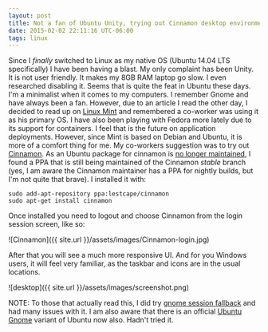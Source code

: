 ```yaml
---
layout: post
title: Not a fan of Ubuntu Unity, trying out Cinnamon desktop environment
date: 2015-02-02 22:11:16 UTC-06:00
tags: linux
---
```


Since I _finally_ switched to Linux as my native OS (Ubuntu 14.04 LTS specifically) I have been having a blast.  My only complaint has been Unity.  It is not user friendly.  It makes my 8GB RAM laptop go slow.  I even researched disabling it.  Seems that is quite the feat in Ubuntu these days.  I'm a minimalist when it comes to my computers.  I remember Gnome and have always been a fan.  However, due to an article I read the other day, I decided to read up on [Linux Mint](http://linuxmint.com) and remembered a co-worker was using it as his primary OS.  I have also been playing with Fedora more lately due to its support for containers.  I feel that is the future on application deployments.  However, since Mint is based on Debian and Ubuntu, it is more of a comfort thing for me.  My co-workers suggestion was to try out [Cinnamon](http://cinnamon.linuxmint.com0).  As an Ubuntu package for cinnamon is [no longer maintained](http://askubuntu.com/questions/94201/how-do-i-install-the-cinnamon-desktop), I found a PPA that is still being maintained of the Cinnamon _stable_ branch (yes, I am aware the Cinnamon maintainer has a PPA for nightly builds, but I'm not quite that brave).  I installed it with:

    sudo add-apt-repository ppa:lestcape/cinnamon
    sudo apt-get install cinnamon

Once installed you need to logout and choose Cinnamon from the login session screen, like so:

![Cinnamon]({{ site.url }}/assets/images/Cinnamon-login.jpg)

After that you will see a much more responsive UI.  And for you Windows users, it will feel very familiar, as the taskbar and icons are in the usual locations.

![desktop]({{ site.url }}/assets/images/screenshot.png)

NOTE: To those that actually read this, I did try [gnome session fallback](http://packages.ubuntu.com/trusty/gnome-session-fallback) and had many issues with it.  I am also aware that there is an official [Ubuntu Gnome](http://ubuntugnome.org/) variant of Ubuntu now also.  Hadn't tried it.
